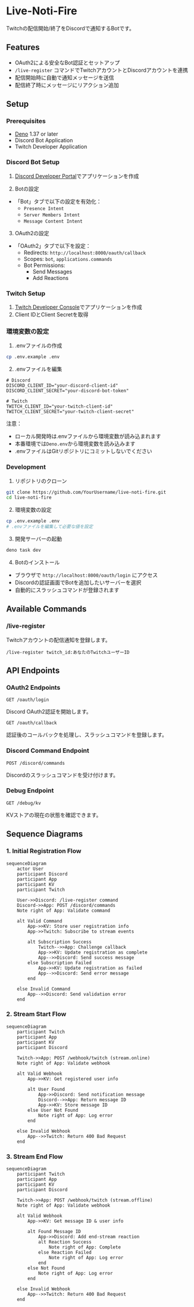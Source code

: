 # Live-Noti-Fire

Twitchの配信開始/終了をDiscordで通知するBotです。

## Features

- OAuth2による安全なBot認証とセットアップ
- `/live-register` コマンドでTwitchアカウントとDiscordアカウントを連携
- 配信開始時に自動で通知メッセージを送信
- 配信終了時にメッセージにリアクション追加

## Setup

### Prerequisites

- [Deno](https://deno.land/) 1.37 or later
- Discord Bot Application
- Twitch Developer Application

### Discord Bot Setup

1. [Discord Developer Portal](https://discord.com/developers/applications)でアプリケーションを作成

2. Botの設定
- 「Bot」タブで以下の設定を有効化：
  - `Presence Intent`
  - `Server Members Intent`
  - `Message Content Intent`

3. OAuth2の設定
- 「OAuth2」タブで以下を設定：
  - Redirects: `http://localhost:8000/oauth/callback`
  - Scopes: `bot`, `applications.commands`
  - Bot Permissions:
    - Send Messages
    - Add Reactions

### Twitch Setup

1. [Twitch Developer Console](https://dev.twitch.tv/console)でアプリケーションを作成
2. Client IDとClient Secretを取得

### 環境変数の設定

1. .envファイルの作成
```bash
cp .env.example .env
```

2. .envファイルを編集
```env
# Discord
DISCORD_CLIENT_ID="your-discord-client-id"
DISCORD_CLIENT_SECRET="your-discord-bot-token"

# Twitch
TWITCH_CLIENT_ID="your-twitch-client-id"
TWITCH_CLIENT_SECRET="your-twitch-client-secret"
```

注意：
- ローカル開発時は.envファイルから環境変数が読み込まれます
- 本番環境では`Deno.env`から環境変数を読み込みます
- .envファイルはGitリポジトリにコミットしないでください

### Development

1. リポジトリのクローン
```bash
git clone https://github.com/YourUsername/live-noti-fire.git
cd live-noti-fire
```

2. 環境変数の設定
```bash
cp .env.example .env
# .envファイルを編集して必要な値を設定
```

3. 開発サーバーの起動
```bash
deno task dev
```

4. Botのインストール
- ブラウザで `http://localhost:8000/oauth/login` にアクセス
- Discordの認証画面でBotを追加したいサーバーを選択
- 自動的にスラッシュコマンドが登録されます

## Available Commands

### /live-register

Twitchアカウントの配信通知を登録します。

```
/live-register twitch_id:あなたのTwitchユーザーID
```

## API Endpoints

### OAuth2 Endpoints

```
GET /oauth/login
```
Discord OAuth2認証を開始します。

```
GET /oauth/callback
```
認証後のコールバックを処理し、スラッシュコマンドを登録します。

### Discord Command Endpoint

```
POST /discord/commands
```
Discordのスラッシュコマンドを受け付けます。

### Debug Endpoint

```
GET /debug/kv
```
KVストアの現在の状態を確認できます。

## Sequence Diagrams

### 1. Initial Registration Flow
```mermaid
sequenceDiagram
    actor User
    participant Discord
    participant App
    participant KV
    participant Twitch

    User->>Discord: /live-register command
    Discord->>App: POST /discord/commands
    Note right of App: Validate command

    alt Valid Command
        App->>KV: Store user registration info
        App->>Twitch: Subscribe to stream events

        alt Subscription Success
            Twitch-->>App: Challenge callback
            App->>KV: Update registration as complete
            App-->>Discord: Send success message
        else Subscription Failed
            App->>KV: Update registration as failed
            App-->>Discord: Send error message
        end

    else Invalid Command
        App-->>Discord: Send validation error
    end
```

### 2. Stream Start Flow
```mermaid
sequenceDiagram
    participant Twitch
    participant App
    participant KV
    participant Discord

    Twitch->>App: POST /webhook/twitch (stream.online)
    Note right of App: Validate webhook

    alt Valid Webhook
        App->>KV: Get registered user info

        alt User Found
            App->>Discord: Send notification message
            Discord-->>App: Return message ID
            App->>KV: Store message ID
        else User Not Found
            Note right of App: Log error
        end

    else Invalid Webhook
        App-->>Twitch: Return 400 Bad Request
    end
```

### 3. Stream End Flow
```mermaid
sequenceDiagram
    participant Twitch
    participant App
    participant KV
    participant Discord

    Twitch->>App: POST /webhook/twitch (stream.offline)
    Note right of App: Validate webhook

    alt Valid Webhook
        App->>KV: Get message ID & user info

        alt Found Message ID
            App->>Discord: Add end-stream reaction
            alt Reaction Success
                Note right of App: Complete
            else Reaction Failed
                Note right of App: Log error
            end
        else Not Found
            Note right of App: Log error
        end

    else Invalid Webhook
        App-->>Twitch: Return 400 Bad Request
    end
